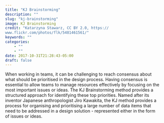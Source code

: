 ```yaml
---
title: "KJ Brainstorming"
description: ""
slug: "kj-brainstorming"
image: KJ Brainstorming
credit: "Katarzyna Stawarz, CC BY 2.0, https://www.flickr.com/photos/flk/5481461561/"
keywords: ""
categories:
    - ""
    - ""
date: 2017-10-31T21:28:43-05:00
draft: false
---
```


When working in teams, it can be challenging to reach consensus about what should be prioritised in the design process. Having consensus is essential to allow teams to manage resources effectively by focusing on the most important issues or ideas. The KJ Brainstorming method provides a structured approach for identifying these top priorities. Named after its inventor Japanese anthropologist Jiro Kawakita, the KJ method provides a process for organising and prioritising a large number of data items that need to be addressed in a design solution - represented either in the form of issues or ideas.
